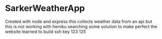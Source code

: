 # SarkerWeatherApp
Created with node and express
this collects weather data from an api but this is not working with heroku
searching some solution to make perfect the website
learned to build ssh key
123
125
